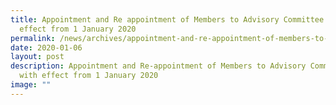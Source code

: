 ```yaml
---
title: Appointment and Re appointment of Members to Advisory Committee with
  effect from 1 January 2020
permalink: /news/archives/appointment-and-re-appointment-of-members-to-advisory-committee-from-1-jan-2020/
date: 2020-01-06
layout: post
description: Appointment and Re-appointment of Members to Advisory Committee
  with effect from 1 January 2020
image: ""
---
```

